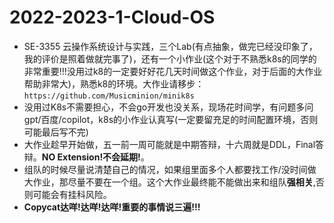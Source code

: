 # 2022-2023-1-Cloud-OS

- SE-3355 云操作系统设计与实践，三个Lab(有点抽象，做完已经没印象了，我的评价是照着做就完事了)，还有一个小作业(这个对于不熟悉k8s的同学的非常重要!!!没用过k8的一定要好好花几天时间做这个作业，对于后面的大作业帮助非常大)，熟悉k8的环境。大作业请移步：`https://github.com/Musicminion/minik8s`
- 没用过K8s不需要担心，不会go开发也没关系，现场花时间学，有问题多问gpt/百度/copilot，k8s的小作业认真写(一定要留充足的时间配置环境，否则可能最后写不完)
- 大作业趁早开始做，五一前一周可能就是中期答辩，十六周就是DDL，Final答辩。**NO Extension!不会延期!**。
- 组队的时候尽量说清楚自己的情况，如果组里面多个人都要找工作/没时间做大作业，那尽量不要在一个组。这个大作业最终能不能做出来和组队**强相关**,否则可能会有挂科风险。
- **Copycat达咩!达咩!达咩!重要的事情说三遍!!!**
